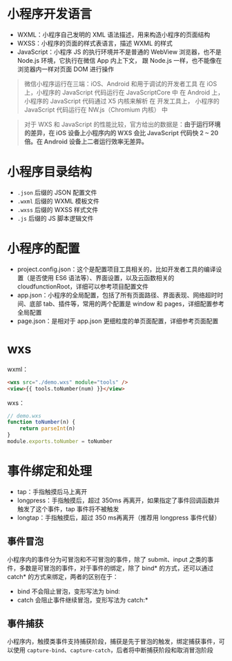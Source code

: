 # 小程序开发语言

* WXML：小程序自己发明的 XML 语法描述，用来构造小程序的页面结构
* WXSS：小程序的页面的样式表语言，描述 WXML 的样式
* JavaScript：小程序 JS 的执行环境并不是普通的 WebView 浏览器，也不是 Node.js 环境，它执行在微信 App 内上下文， 跟 Node.js 一样，也不能像在浏览器内一样对页面 DOM 进行操作

> 微信小程序运行在三端：iOS、Android 和用于调试的开发者工具
> 在 iOS 上，小程序的 JavaScript 代码运行在 JavaScriptCore 中
> 在 Android 上，小程序的 JavaScript 代码通过 X5 内核来解析
> 在 开发工具上， 小程序的 JavaScript 代码运行在 NW.js（Chromium 内核） 中

> 对于 WXS 和 JavaScript 的性能比较，官方给出的数据是：**由于运行环境的差异，在 iOS 设备上小程序内的 WXS 会比 JavaScript 代码快 2 ~ 20 倍。在 Android 设备上二者运行效率无差异。**

# 小程序目录结构

- `.json` 后缀的 JSON 配置文件
- `.wxml` 后缀的 WXML 模板文件
- `.wxss` 后缀的 WXSS 样式文件
- `.js` 后缀的 JS 脚本逻辑文件

# 小程序的配置

* project.config.json：这个是配置项目工具相关的，比如开发者工具的编译设置（是否使用 ES6 语法等）、界面设置，以及云函数相关的 cloudfunctionRoot，详细可以参考项目配置文件
* app.json：小程序的全局配置，包括了所有页面路径、界面表现、网络超时时间、底部 tab、插件等，常用的两个配置是 window 和 pages，详细配置参考全局配置
* page.json：是相对于 app.json 更细粒度的单页面配置，详细参考页面配置

# wxs

wxml：

```html
<wxs src="./demo.wxs" module="tools" />
<view>{{ tools.toNumber(num) }}</view>
```

wxs：

```js
// demo.wxs
function toNumber(n) {
    return parseInt(n)
}
module.exports.toNumber = toNumber
```

# 事件绑定和处理

* tap：手指触摸后马上离开
* longpress：手指触摸后，超过 350ms 再离开，如果指定了事件回调函数并触发了这个事件，tap 事件将不被触发
* longtap：手指触摸后，超过 350 ms再离开（推荐用 longpress 事件代替）

## 事件冒泡

小程序内的事件分为可冒泡和不可冒泡的事件，除了 submit、input 之类的事件，多数是可冒泡的事件，对于事件的绑定，除了 bind* 的方式，还可以通过 catch* 的方式来绑定，两者的区别在于：

* bind 不会阻止冒泡，变形写法为 bind:
* catch 会阻止事件继续冒泡，变形写法为 catch:*

## 事件捕获

小程序内，触摸类事件支持捕获阶段，捕获是先于冒泡的触发，绑定捕获事件，可以使用 `capture-bind`、`capture-catch`，后者将中断捕获阶段和取消冒泡阶段

